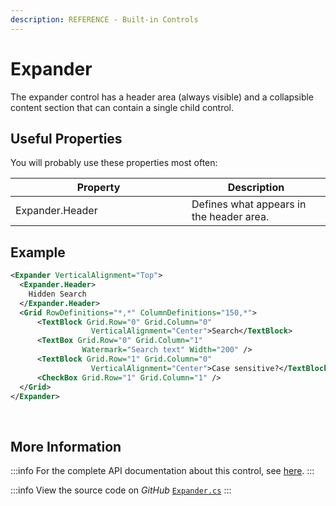 ```yaml
---
description: REFERENCE - Built-in Controls
---
```


# Expander

The expander control has a header area (always visible) and a collapsible content section that can contain a single child control.

## Useful Properties&#x20;

You will probably use these properties most often:

<table><thead><tr><th width="266">Property</th><th>Description</th></tr></thead><tbody><tr><td>Expander.Header</td><td>Defines what appears in the header area. </td></tr></tbody></table>

## Example

```xml
<Expander VerticalAlignment="Top">
  <Expander.Header>
    Hidden Search
  </Expander.Header>
  <Grid RowDefinitions="*,*" ColumnDefinitions="150,*">
      <TextBlock Grid.Row="0" Grid.Column="0" 
                  VerticalAlignment="Center">Search</TextBlock>
      <TextBox Grid.Row="0" Grid.Column="1" 
                Watermark="Search text" Width="200" />
      <TextBlock Grid.Row="1" Grid.Column="0"
                  VerticalAlignment="Center">Case sensitive?</TextBlock>
      <CheckBox Grid.Row="1" Grid.Column="1" />
  </Grid>
</Expander>
```

<img src="/img/gitbook-import/assets/image (2) (1) (1).png" alt=""/>

<img src="/img/gitbook-import/assets/image (12) (2).png" alt=""/>

## More Information

:::info
For the complete API documentation about this control, see [here](http://reference.avaloniaui.net/api/Avalonia.Controls/Expander/).
:::

:::info
View the source code on _GitHub_ [`Expander.cs`](https://github.com/AvaloniaUI/Avalonia/blob/master/src/Avalonia.Controls/Expander.cs)
:::
